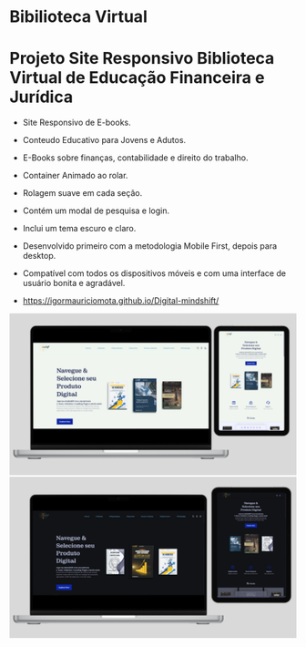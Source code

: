 # Bibilioteca Virtual 
# Projeto Site Responsivo Biblioteca Virtual de Educação Financeira e Jurídica

- Site Responsivo de E-books.
- Conteudo Educativo para Jovens e Adutos.
- E-Books sobre finanças, contabilidade e direito do trabalho.
- Container Animado ao rolar.
- Rolagem suave em cada seção.
- Contém um modal de pesquisa e login.
- Inclui um tema escuro e claro.
- Desenvolvido primeiro com a metodologia Mobile First, depois para desktop.
- Compatível com todos os dispositivos móveis e com uma interface de usuário bonita e agradável.

- https://igormauriciomota.github.io/Digital-mindshift/

![preview img](/preview1.png)
![preview img](/preview2.png)
